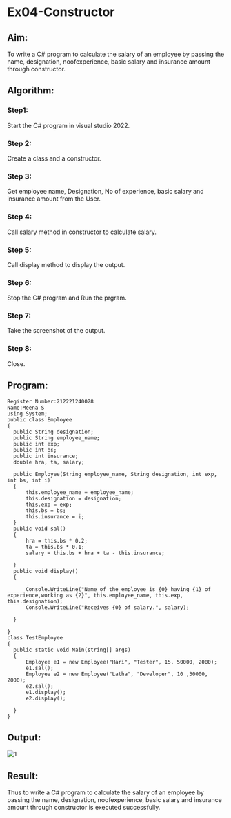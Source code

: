 # Ex04-Constructor
## Aim:
 To write a C# program to calculate the salary of an employee by passing the name, designation, noofexperience, basic salary and insurance amount through constructor.
 
 ## Algorithm:
### Step1:
Start the C# program in visual studio 2022.

### Step 2:
Create a class and a constructor.

### Step 3:
Get employee name, Designation, No of experience, basic salary and insurance amount from the User.

### Step 4:
Call salary method in constructor to calculate salary.

### Step 5:
Call display method to display the output.

### Step 6:
Stop the C# program and Run the prgram.

### Step 7:
Take the screenshot of the output.

### Step 8:
Close.
 
 
 
 ## Program:
 ```
 Register Number:212221240028
 Name:Meena S
 using System;
public class Employee
{
   public String designation;
   public String employee_name;
   public int exp;
   public int bs;
   public int insurance;
   double hra, ta, salary;

   public Employee(String employee_name, String designation, int exp, int bs, int i)
   {
       this.employee_name = employee_name;
       this.designation = designation;
       this.exp = exp;
       this.bs = bs;
       this.insurance = i;
   }
   public void sal()
   {
       hra = this.bs * 0.2;
       ta = this.bs * 0.1;
       salary = this.bs + hra + ta - this.insurance;

   }
   public void display()
   {

       Console.WriteLine("Name of the employee is {0} having {1} of experience,working as {2}", this.employee_name, this.exp, this.designation);
       Console.WriteLine("Receives {0} of salary.", salary);

   }

}
class TestEmployee
{
   public static void Main(string[] args)
   {
       Employee e1 = new Employee("Hari", "Tester", 15, 50000, 2000);
       e1.sal();
       Employee e2 = new Employee("Latha", "Developer", 10 ,30000, 2000);
       e2.sal();
       e1.display();
       e2.display();

   }
}
```
 ## Output:
 ![1](https://user-images.githubusercontent.com/94677128/230871871-bae9892b-4348-44d8-af8d-c0cb419cde82.png)

 ## Result:
Thus to write a C# program to calculate the salary of an employee by passing the name, designation, noofexperience, basic salary and insurance amount through constructor is executed successfully.
